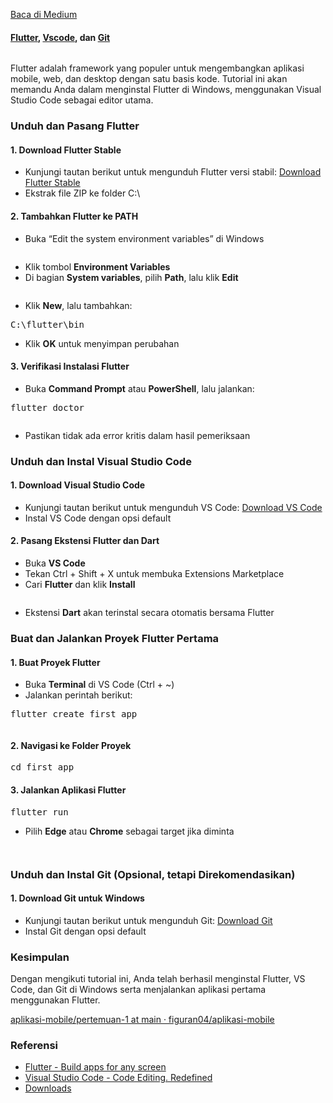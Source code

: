 <!--START_SECTION:medium-->

[Baca di Medium](https://medium.com/@dikaelsaputra/instalasi-flutter-di-windows-758eb1830828?source=rss-272e0aace4a6------2)

<h4><a href="https://medium.com/u/525d26407b95">Flutter</a>, <a href="https://medium.com/u/d95dc1998f45">Vscode</a>, dan <a href="https://medium.com/u/68d79c4c579e">Git</a></h4><figure><img alt="" src="https://cdn-images-1.medium.com/max/741/1*yVQ8hKX9EptxMmkEu90-SQ.png" /></figure><p>Flutter adalah framework yang populer untuk mengembangkan aplikasi mobile, web, dan desktop dengan satu basis kode. Tutorial ini akan memandu Anda dalam menginstal Flutter di Windows, menggunakan Visual Studio Code sebagai editor utama.</p><h3>Unduh dan Pasang Flutter</h3><h4><strong>1. Download Flutter Stable</strong></h4><ul><li>Kunjungi tautan berikut untuk mengunduh Flutter versi stabil: <a href="https://storage.googleapis.com/flutter_infra_release/releases/stable/windows/flutter_windows_3.29.0-stable.zip">Download Flutter Stable</a></li><li>Ekstrak file ZIP ke folder C:\</li></ul><h4><strong>2. Tambahkan Flutter ke PATH</strong></h4><ul><li>Buka “Edit the system environment variables” di Windows</li></ul><figure><img alt="" src="https://cdn-images-1.medium.com/max/768/1*zsAIrTcG4qzYGQC000vskQ.png" /></figure><ul><li>Klik tombol <strong>Environment Variables</strong></li><li>Di bagian <strong>System variables</strong>, pilih <strong>Path</strong>, lalu klik <strong>Edit</strong></li></ul><figure><img alt="" src="https://cdn-images-1.medium.com/max/768/1*as0TUN96vyB3ayk2OK3DQQ.png" /></figure><ul><li>Klik <strong>New</strong>, lalu tambahkan:</li></ul><pre>C:\flutter\bin</pre><ul><li>Klik <strong>OK</strong> untuk menyimpan perubahan</li></ul><h4><strong>3. Verifikasi Instalasi Flutter</strong></h4><ul><li>Buka <strong>Command Prompt</strong> atau <strong>PowerShell</strong>, lalu jalankan:</li></ul><pre>flutter doctor</pre><figure><img alt="" src="https://cdn-images-1.medium.com/max/768/1*9Ukx3B8cjimeU80ZcYfABg.png" /></figure><ul><li>Pastikan tidak ada error kritis dalam hasil pemeriksaan</li></ul><h3>Unduh dan Instal Visual Studio Code</h3><h4><strong>1. Download Visual Studio Code</strong></h4><ul><li>Kunjungi tautan berikut untuk mengunduh VS Code: <a href="https://code.visualstudio.com/sha/download?build=stable&os=win32-x64-user">Download VS Code</a></li><li>Instal VS Code dengan opsi default</li></ul><h4><strong>2. Pasang Ekstensi Flutter dan Dart</strong></h4><ul><li>Buka <strong>VS Code</strong></li><li>Tekan Ctrl + Shift + X untuk membuka Extensions Marketplace</li><li>Cari <strong>Flutter</strong> dan klik <strong>Install</strong></li></ul><figure><img alt="" src="https://cdn-images-1.medium.com/max/768/1*psLrjwCh-YSaJ5mVJn_bqg.png" /></figure><ul><li>Ekstensi <strong>Dart</strong> akan terinstal secara otomatis bersama Flutter</li></ul><h3>Buat dan Jalankan Proyek Flutter Pertama</h3><h4><strong>1. Buat Proyek Flutter</strong></h4><ul><li>Buka <strong>Terminal</strong> di VS Code (Ctrl + ~)</li><li>Jalankan perintah berikut:</li></ul><pre>flutter create first_app</pre><figure><img alt="" src="https://cdn-images-1.medium.com/max/768/1*6lM5ZnRG87RGfL5GVIFIBg.png" /></figure><h4><strong>2. Navigasi ke Folder Proyek</strong></h4><pre>cd first_app</pre><h4><strong>3. Jalankan Aplikasi Flutter</strong></h4><pre>flutter run</pre><ul><li>Pilih <strong>Edge</strong> atau <strong>Chrome</strong> sebagai target jika diminta</li></ul><figure><img alt="" src="https://cdn-images-1.medium.com/max/768/1*87mHABin24e5d1Y4tBUqwQ.png" /></figure><figure><img alt="" src="https://cdn-images-1.medium.com/max/768/1*ToHKzmUu6PUDT0VcE-jELg.png" /></figure><h3>Unduh dan Instal Git (Opsional, tetapi Direkomendasikan)</h3><h4><strong>1. Download Git untuk Windows</strong></h4><ul><li>Kunjungi tautan berikut untuk mengunduh Git: <a href="https://github.com/git-for-windows/git/releases/download/v2.48.1.windows.1/Git-2.48.1-64-bit.exe">Download Git</a></li><li>Instal Git dengan opsi default</li></ul><h3>Kesimpulan</h3><p>Dengan mengikuti tutorial ini, Anda telah berhasil menginstal Flutter, VS Code, dan Git di Windows serta menjalankan aplikasi pertama menggunakan Flutter.</p><p><a href="https://github.com/figuran04/aplikasi-mobile/tree/main/pertemuan-1">aplikasi-mobile/pertemuan-1 at main · figuran04/aplikasi-mobile</a></p><h3>Referensi</h3><ul><li><a href="https://flutter.dev">Flutter - Build apps for any screen</a></li><li><a href="https://code.visualstudio.com">Visual Studio Code - Code Editing. Redefined</a></li><li><a href="https://git-scm.com/downloads">Downloads</a></li></ul><img alt="" height="1" src="https://medium.com/_/stat?event=post.clientViewed&referrerSource=full_rss&postId=758eb1830828" width="1" />
<!--END_SECTION:medium-->
